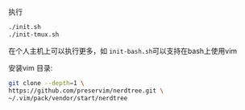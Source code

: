 执行
```bash
./init.sh
./init-tmux.sh
```
在个人主机上可以执行更多，如
`init-bash.sh`可以支持在bash上使用vim

安装vim 目录:  
```bash
git clone --depth=1 \
https://github.com/preservim/nerdtree.git \
~/.vim/pack/vendor/start/nerdtree
```
